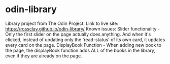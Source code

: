# odin-library
Library project from The Odin Project.
Link to live site: https://rossclay.github.io/odin-library/
Known issues:
Slider functionality - Only the first slider on the page actually does anything. And when it's clicked, instead of updating only the 'read-status' of its own card, it updates every card on the page.
DisplayBook Function - When adding new book to the page, the displayBook function adds ALL of the books in the library, even if they are already on the page.